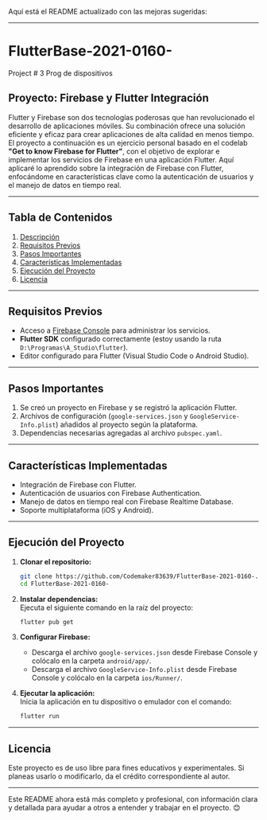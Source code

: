 Aquí está el README actualizado con las mejoras sugeridas:

---

# FlutterBase-2021-0160-  
Project # 3 Prog de dispositivos  

## Proyecto: Firebase y Flutter Integración  

Flutter y Firebase son dos tecnologías poderosas que han revolucionado el desarrollo de aplicaciones móviles. Su combinación ofrece una solución eficiente y eficaz para crear aplicaciones de alta calidad en menos tiempo.  
El proyecto a continuación es un ejercicio personal basado en el codelab **"Get to know Firebase for Flutter"**, con el objetivo de explorar e implementar los servicios de Firebase en una aplicación Flutter. Aquí aplicaré lo aprendido sobre la integración de Firebase con Flutter, enfocándome en características clave como la autenticación de usuarios y el manejo de datos en tiempo real.  

---

## Tabla de Contenidos  
1. [Descripción](#proyecto-firebase-y-flutter-integración)  
2. [Requisitos Previos](#requisitos-previos)  
3. [Pasos Importantes](#pasos-importantes)  
4. [Características Implementadas](#características-implementadas)  
5. [Ejecución del Proyecto](#ejecución-del-proyecto)  
6. [Licencia](#licencia)  

---

## Requisitos Previos  
- Acceso a [Firebase Console](https://console.firebase.google.com) para administrar los servicios.  
- **Flutter SDK** configurado correctamente (estoy usando la ruta `D:\Programas\A_Studio\flutter`).  
- Editor configurado para Flutter (Visual Studio Code o Android Studio).  

---

## Pasos Importantes  
1. Se creó un proyecto en Firebase y se registró la aplicación Flutter.  
2. Archivos de configuración (`google-services.json` y `GoogleService-Info.plist`) añadidos al proyecto según la plataforma.  
3. Dependencias necesarias agregadas al archivo `pubspec.yaml`.  

---

## Características Implementadas  
- Integración de Firebase con Flutter.  
- Autenticación de usuarios con Firebase Authentication.  
- Manejo de datos en tiempo real con Firebase Realtime Database.  
- Soporte multiplataforma (iOS y Android).  

---

## Ejecución del Proyecto  

1. **Clonar el repositorio:**  
   ```bash
   git clone https://github.com/Codemaker83639/FlutterBase-2021-0160-.git
   cd FlutterBase-2021-0160-
   ```  

2. **Instalar dependencias:**  
   Ejecuta el siguiente comando en la raíz del proyecto:  
   ```bash
   flutter pub get
   ```  

3. **Configurar Firebase:**  
   - Descarga el archivo `google-services.json` desde Firebase Console y colócalo en la carpeta `android/app/`.  
   - Descarga el archivo `GoogleService-Info.plist` desde Firebase Console y colócalo en la carpeta `ios/Runner/`.  

4. **Ejecutar la aplicación:**  
   Inicia la aplicación en tu dispositivo o emulador con el comando:  
   ```bash
   flutter run
   ```  

---

## Licencia  
Este proyecto es de uso libre para fines educativos y experimentales. Si planeas usarlo o modificarlo, da el crédito correspondiente al autor.  

---

Este README ahora está más completo y profesional, con información clara y detallada para ayudar a otros a entender y trabajar en el proyecto. 😊